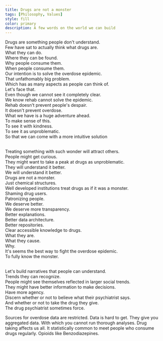 ```yaml
---
title: Drugs are not a monster
tags: [Philosophy, Values]
style: fill
color: primary
description: A few words on the world we can build
---
```

Drugs are something people don't understand.
<br> Few have sat to actually think what drugs are.
<br> What they can do.
<br> Where they can be found.
<br> Why people consume them.
<br> When people consume them.
<br> Our intention is to solve the overdose epidemic.
<br> That unfathomably big problem.
<br> Which has as many aspects as people can think of.
<br> Let's face that.
<br> Even though we cannot see it completely clear.
<br> We know rehab cannot solve the epidemic.
<br> Rehab doesn't prevent people's despair.
<br> It doesn't prevent overdose.
<br> What we have is a huge adventure ahead.
<br> To make sense of this.
<br> To see it with kindness.
<br> To see it as unproblematic.
<br> So that we can come with a more intuitive solution

<br> Treating something with such wonder will attract others.
<br> People might get curious.
<br> They might want to take a peak at drugs as unproblematic.
<br> They will understand it better.
<br> We will understand it better.
<br> Drugs are not a monster.
<br> Just chemical structures.
<br> Well developed institutions treat drugs as if it was a monster.
<br> Shaming drug users.
<br> Patronizing people.
<br> We deserve better.
<br> We deserve more transparency.
<br> Better explanations.
<br> Better data architecture.
<br> Better repositories.
<br> Clear accessible knowledge to drugs.
<br> What they are.
<br> What they cause.
<br> Why.
<br> It's seems the best way to fight the overdose epidemic.
<br> To fully know the monster.

<br> Let's build narratives that people can understand.
<br> Trends they can recognize.
<br> People might see themselves reflected in larger social trends.
<br> They might have better information to make decisions.
<br> Have more agency.
<br> Discern whether or not to believe what their psychiatrist says.
<br> And whether or not to take the drug they give.
<br> The drug psychiatrist sometimes force.

Sources for overdose data are restricted. Data is hard to get. They give you aggregated data. With which you cannot run thorough analyses.
Drug taking affects us all. It statistically common to meet people who consume drugs regularly. Opioids like Benzodiazepines. 
